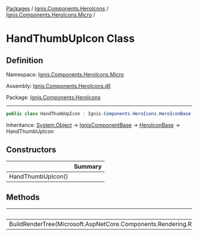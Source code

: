 [Packages](../../README.md) / [Ignis.Components.HeroIcons](../README.md) / [Ignis.Components.HeroIcons.Micro](README.md) /

# HandThumbUpIcon Class

## Definition

Namespace: [Ignis.Components.HeroIcons.Micro](README.md)

Assembly: [Ignis.Components.HeroIcons.dll](../README.md)

Package: [Ignis.Components.HeroIcons](https://www.nuget.org/packages/Ignis.Components.HeroIcons)

---

```csharp
public class HandThumbUpIcon : Ignis.Components.HeroIcons.HeroIconBase
```

Inheritance: [System.Object](https://learn.microsoft.com/en-us/dotnet/api/System.Object) → [IgnisComponentBase](../../Ignis.Components/Ignis.Components/Ignis.Components.IgnisComponentBase.md) → [HeroIconBase](../Ignis.Components.HeroIcons/Ignis.Components.HeroIcons.HeroIconBase.md) → HandThumbUpIcon

## Constructors

|                   | Summary |
| ----------------- | ------- |
| HandThumbUpIcon() |         |

## Methods

|                                                                              | Summary |
| ---------------------------------------------------------------------------- | ------- |
| BuildRenderTree(Microsoft.AspNetCore.Components.Rendering.RenderTreeBuilder) |         |
